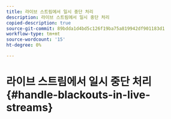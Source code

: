 ```yaml
---
title: 라이브 스트림에서 일시 중단 처리
description: 라이브 스트림에서 일시 중단 처리
copied-description: true
source-git-commit: 89bdda1d4bd5c126f19ba75a819942df901183d1
workflow-type: tm+mt
source-wordcount: '15'
ht-degree: 0%

---
```



# 라이브 스트림에서 일시 중단 처리{#handle-blackouts-in-live-streams}
